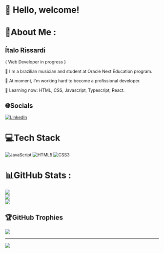 # :wave: Hello, welcome!

# 💫About Me :

## Ítalo Rissardi

{ Web Developer in progress }

:beginner: I'm a brazilian musician and student at Oracle Next Education program.

:dart: At moment, I'm working hard to become a profissional developer.

:seedling: Learning now: HTML, CSS, Javascript, Typescript, React.

## 🌐Socials
[![LinkedIn](https://img.shields.io/badge/LinkedIn-%230077B5.svg?logo=linkedin&logoColor=white)](https://linkedin.com/in/https://www.linkedin.com/in/%C3%ADtalo-rissardi-83340322a/) 

# 💻Tech Stack
![JavaScript](https://img.shields.io/badge/javascript-%23323330.svg?style=plastic&logo=javascript&logoColor=%23F7DF1E) ![HTML5](https://img.shields.io/badge/html5-%23E34F26.svg?style=plastic&logo=html5&logoColor=white) ![CSS3](https://img.shields.io/badge/css3-%231572B6.svg?style=plastic&logo=css3&logoColor=white)
# 📊GitHub Stats :
![](https://github-readme-stats.vercel.app/api?username=itariss&theme=gruvbox&hide_border=false&include_all_commits=false&count_private=true)<br/>
![](https://github-readme-streak-stats.herokuapp.com/?user=itariss&theme=gruvbox&hide_border=false)<br/>
![](https://github-readme-stats.vercel.app/api/top-langs/?username=itariss&theme=gruvbox&hide_border=false&include_all_commits=false&count_private=true&layout=compact)

## 🏆GitHub Trophies
![](https://github-profile-trophy.vercel.app/?username=itariss&theme=gruvbox&no-frame=false&no-bg=false&margin-w=4)

---
[![](https://visitcount.itsvg.in/api?id=itariss&icon=0&color=0)](https://visitcount.itsvg.in)
